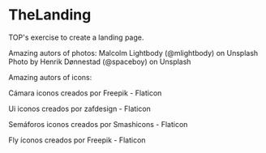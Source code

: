 # TheLanding
TOP's exercise to create a landing page.

Amazing autors of photos:
 Malcolm Lightbody (@mlightbody) on Unsplash
 Photo by Henrik Dønnestad (@spaceboy) on Unsplash
  
Amazing autors of icons:

Cámara iconos creados por Freepik - Flaticon

Ui iconos creados por zafdesign - Flaticon</a>

Semáforos iconos creados por Smashicons - Flaticon</a>

Fly íconos creados por Freepik - Flaticon</a>


